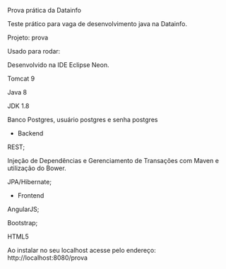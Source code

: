 Prova prática da Datainfo

Teste prático para vaga de desenvolvimento java na Datainfo.

Projeto: prova

Usado para rodar:

Desenvolvido na IDE Eclipse Neon.

Tomcat 9

Java 8

JDK 1.8

Banco Postgres, usuário postgres e senha postgres

- Backend

REST;

Injeção de Dependências e Gerenciamento de Transações com Maven e utilização do Bower.

JPA/Hibernate;

- Frontend

AngularJS;

Bootstrap;

HTML5


Ao instalar no seu localhost acesse pelo endereço: http://localhost:8080/prova

